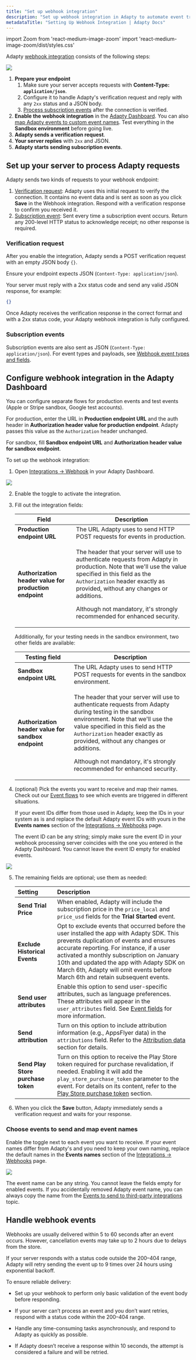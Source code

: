 ```yaml
---
title: "Set up webhook integration"
description: "Set up webhook integration in Adapty to automate event tracking."
metadataTitle: "Setting Up Webhook Integration | Adapty Docs"
---
```

import Zoom from 'react-medium-image-zoom'
import 'react-medium-image-zoom/dist/styles.css'

Adapty [webhook integration](webhook) consists of the following steps:

<Zoom>
  <img src={require('./img/webhook-steps.png').default}
  style={{
    border: '1px solid #727272', /* border width and color */
    width: '300px', /* image width */
    display: 'block', /* for alignment */
    margin: '0 auto' /* center alignment */
  }}
/>
</Zoom>

<p> </p>

1. **Prepare your endpoint**
   1. Make sure your server accepts requests with **Content-Type: `application/json`**.
   2. Configure it to handle Adapty's verification request and reply with any `2xx` status and a JSON body.
   3. [Process subscription events](#subscription-events) after the connection is verified.
2. **Enable the webhook integration** in the [Adapty Dashboard](#configure-webhook-integration-in-the-adapty-dashboard). You can also [map Adapty events to custom event names](#configure-webhook-integration-in-the-adapty-dashboard). Test everything in the **Sandbox environment** before going live.
3. **Adapty sends a verification request**.
4. **Your server replies** with `2xx` and JSON.
5. **Adapty starts sending subscription events**.

## Set up your server to process Adapty requests
Adapty sends two kinds of requests to your webhook endpoint:
1. [Verification request](#verification-request): Adapty uses this initial request to verify the connection. It contains no event data and is sent as soon as you click **Save** in the Webhook integration. Respond with a verification response to confirm you received it.
2. [Subscription event](#subscription-events): Sent every time a subscription event occurs. Return any 200-level HTTP status to acknowledge receipt; no other response is required.

### Verification request

After you enable the integration, Adapty sends a POST verification request with an empty JSON body `{}`.

Ensure your endpoint expects JSON (`Content-Type: application/json`).

Your server must reply with a 2xx status code and send any valid JSON response, for example:

```json title="Json"
{}
```

Once Adapty receives the verification response in the correct format and with a 2xx status code, your Adapty webhook integration is fully configured.

### Subscription events

Subscription events are also sent as JSON (`Content-Type: application/json`). For event types and payloads, see [Webhook event types and fields](webhook-event-types-and-fields).

## Configure webhook integration in the Adapty Dashboard

You can configure separate flows for production events and test events (Apple or Stripe sandbox, Google test accounts).

For production, enter the URL in **Production endpoint URL** and the auth header in **Authorization header value for production endpoint**. Adapty passes this value as the `Authorization` header unchanged.

For sandbox, fill **Sandbox endpoint URL** and **Authorization header value for sandbox endpoint**.

To set up the webhook integration:

1. Open [Integrations -> Webhook](https://app.adapty.io/integrations/customwebhook) in your Adapty Dashboard.

<Zoom>
  <img src={require('./img/webhook_integration.webp').default}
  style={{
    border: '1px solid #727272', /* border width and color */
    width: '700px', /* image width */
    display: 'block', /* for alignment */
    margin: '0 auto' /* center alignment */
  }}
/>
</Zoom>

2. Enable the toggle to activate the integration.
3. Fill out the integration fields:

    | Field                                                  | Description                                                  |
    | ------------------------------------------------------ | ------------------------------------------------------------ |
    | **Production endpoint URL**                            | The URL Adapty uses to send HTTP POST requests for events in production. |
    | **Authorization header value for production endpoint** | <p>The header that your server will use to authenticate requests from Adapty in production. Note that we'll use the value specified in this field as the `Authorization` header exactly as provided, without any changes or additions.</p><p></p><p>Although not mandatory, it's strongly recommended for enhanced security.</p> |

    Additionally, for your testing needs in the sandbox environment, two other fields are available:

    | Testing field                                       | Description                                                  |
    | --------------------------------------------------- | ------------------------------------------------------------ |
    | **Sandbox endpoint URL**                            | The URL Adapty uses to send HTTP POST requests for events in the sandbox environment. |
    | **Authorization header value for sandbox endpoint** | <p>The header that your server will use to authenticate requests from Adapty during testing in the sandbox environment. Note that we'll use the value specified in this field as the `Authorization` header exactly as provided, without any changes or additions.</p><p></p><p>Although not mandatory, it's strongly recommended for enhanced security.</p> |

4. (optional) Pick the events you want to receive and map their names. Check out our [Event flows](event-flows) to see which events are triggered in different situations.

   If your event IDs differ from those used in Adapty, keep the IDs in your system as is and replace the default Adapty event IDs with yours in the **Events names** section of the [Integrations ->  Webhooks](https://app.adapty.io/integrations/customwebhook) page.
   
   The event ID can be any string; simply make sure the event ID in your webhook processing server coincides with the one you entered in the Adapty Dashboard. You cannot leave the event ID empty for enabled events. 

<Zoom>
  <img src={require('./img/86942b8-event_names_renaming.webp').default}
  style={{
    border: '1px solid #727272', /* border width and color */
    width: '700px', /* image width */
    display: 'block', /* for alignment */
    margin: '0 auto' /* center alignment */
  }}
/>
</Zoom>

5. The remaining fields are optional; use them as needed:

    | Setting                            | Description                                                  |
    | :--------------------------------- | :----------------------------------------------------------- |
    | **Send Trial Price**               | When enabled, Adapty will include the subscription price in the `price_local` and `price_usd` fields for the **Trial Started** event. |
    | **Exclude Historical Events**      | Opt to exclude events that occurred before the user installed the app with Adapty SDK. This prevents duplication of events and ensures accurate reporting. For instance, if a user activated a monthly subscription on January 10th and updated the app with Adapty SDK on March 6th, Adapty will omit events before March 6th and retain subsequent events. |
    | **Send user attributes**           | Enable this option to send user-specific attributes, such as language preferences. These attributes will appear in the `user_attributes` field. See [Event fields](webhook-event-types-and-fields#event-fields) for more information. |
    | **Send attribution**               | Turn on this option to include attribution information (e.g., AppsFlyer data) in the `attributions` field. Refer to the [Attribution data](webhook-event-types-and-fields#attribution-data) section for details. |
    | **Send Play Store purchase token** | Turn on this option to receive the Play Store token required for purchase revalidation, if needed. Enabling it will add the `play_store_purchase_token` parameter to the event. For details on its content, refer to the [Play Store purchase token](webhook-event-types-and-fields#play-store-purchase-token) section. |

6. When you click the **Save** button, Adapty immediately sends a verification request and waits for your response.

### Choose events to send and map event names

Enable the toggle next to each event you want to receive. If your event names differ from Adapty's and you need to keep your own naming, replace the default names in the **Events names** section of the [Integrations ->  Webhooks](https://app.adapty.io/integrations/customwebhook) page.

<Zoom>
  <img src={require('./img/86942b8-event_names_renaming.webp').default}
  style={{
    border: '1px solid #727272', /* border width and color */
    width: '700px', /* image width */
    display: 'block', /* for alignment */
    margin: '0 auto' /* center alignment */
  }}
/>
</Zoom>


The event name can be any string. You cannot leave the fields empty for enabled events. If you accidentally removed Adapty event name, you can always copy the name from the [Events to send to third-party integrations](events) topic.

## Handle webhook events

Webhooks are usually delivered within 5 to 60 seconds after an event occurs. However, cancellation events may take up to 2 hours due to delays from the store.

If your server responds with a status code outside the 200–404 range, Adapty will retry sending the event up to 9 times over 24 hours using exponential backoff.

To ensure reliable delivery:

- Set up your webhook to perform only basic validation of the event body before responding.

- If your server can’t process an event and you don’t want retries, respond with a status code within the 200–404 range.

- Handle any time-consuming tasks asynchronously, and respond to Adapty as quickly as possible.

- If Adapty doesn’t receive a response within 10 seconds, the attempt is considered a failure and will be retried.
